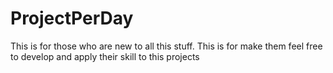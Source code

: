 # ProjectPerDay
This is for those who are new to all this stuff. This is for make them feel free to develop and apply their skill to this projects
